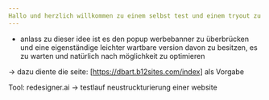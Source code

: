 ```yaml
---
Hallo und herzlich willkommen zu einem selbst test und einem tryout zu einem alternativ design zu meiner b12sites variante
---
```


-   anlass zu dieser idee ist es den popup werbebanner zu überbrücken und eine eigenständige leichter wartbare version davon zu besitzen, es zu warten und natürlich nach möglichkeit zu optimieren

-> dazu diente die seite: [https://dbart.b12sites.com/index] als Vorgabe

Tool: redesigner.ai -> testlauf neustruckturierung einer website
